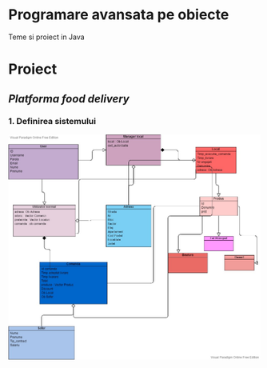 # Programare avansata pe obiecte
Teme si proiect in Java

# Proiect
## _Platforma food delivery_

### 1. Definirea sistemului
![diagrama](https://github.com/iuga-paula/Programare-avanjansata-pe-obiecte/blob/master/Proiect/Diagrama%20Platforma%20Food%20Delivery.jpg)


